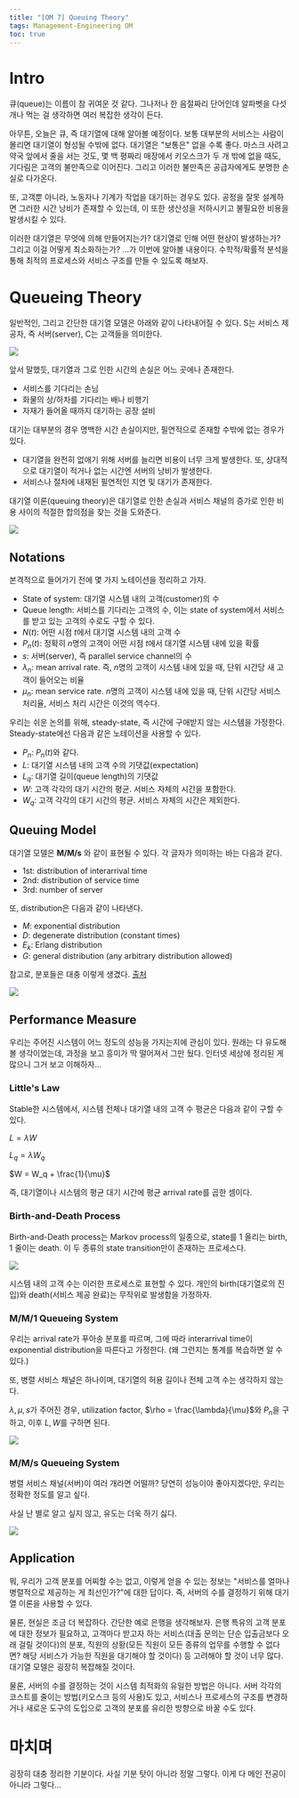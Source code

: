 ```yaml
---
title: "[OM 7] Queuing Theory"
tags: Management-Engineering OM
toc: true
---
```


# Intro
큐(queue)는 이름이 참 귀여운 것 같다. 그나저나 한 음절짜리 단어인데 알파벳을 다섯 개나 먹는 걸 생각하면 여러 복잡한 생각이 든다.

아무튼, 오늘은 큐, 즉 대기열에 대해 알아볼 예정이다. 보통 대부분의 서비스는 사람이 몰리면 대기열이 형성될 수밖에 없다. 대기열은 "보통은" 없을 수록 좋다. 마스크 사려고 약국 앞에서 줄을 서는 것도, 몇 백 평짜리 매장에서 키오스크가 두 개 밖에 없을 때도, 기다림은 고객의 불만족으로 이어진다. 그리고 이러한 불만족은 공급자에게도 분명한 손실로 다가온다.

또, 고객뿐 아니라, 노동자나 기계가 작업을 대기하는 경우도 있다. 공정을 잘못 설계하면 그러한 시간 낭비가 존재할 수 있는데, 이 또한 생산성을 저하시키고 불필요한 비용을 발생시킬 수 있다.

이러한 대기열은 무엇에 의해 만들어지는가? 대기열로 인해 어떤 현상이 발생하는가? 그리고 이걸 어떻게 최소화하는가? ...가 이번에 알아볼 내용이다. 수학적/확률적 분석을 통해 최적의 프로세스와 서비스 구조를 만들 수 있도록 해보자.


# Queueing Theory
일반적인, 그리고 간단한 대기열 모델은 아래와 같이  나타내어질 수 있다. S는 서비스 제공자, 즉 서버(server), C는 고객들을 의미한다. 

![](/imgs/mge/om28.png)

앞서 말했듯, 대기열과 그로 인한 시간의 손실은 어느 곳에나 존재한다.

- 서비스를 기다리는 손님
- 화물의 상/하차를 기다리는 배나 비행기
- 자재가 들어올 때까지 대기하는 공장 설비

대기는 대부분의 경우 명백한 시간 손실이지만, 필연적으로 존재할 수밖에 없는 경우가 있다.

- 대기열을 완전히 없애기 위해 서버를 늘리면 비용이 너무 크게 발생한다. 또, 상대적으로 대기열이 적거나 없는 시간엔 서버의 낭비가 발생한다.
- 서비스나 절차에 내재된 필연적인 지연 및 대기가 존재한다.

대기열 이론(queuing theory)은 대기열로 인한 손실과 서비스 채널의 증가로 인한 비용 사이의 적절한 합의점을 찾는 것을 도와준다.

![](/imgs/mge/om29.png)

## Notations
본격적으로 들어가기 전에 몇 가지 노테이션을 정리하고 가자.

- State of system: 대기열 시스템 내의 고객(customer)의 수
- Queue length: 서비스를 기다리는 고객의 수, 이는 state of system에서 서비스를 받고 있는 고객의 수로도 구할 수 있다.
- $N(t)$: 어떤 시점 $t$에서 대기열 시스템 내의 고객 수
- $P_n(t)$: 정확히 $n$명의 고객이 어떤 시점 $t$에서 대기열 시스템 내에 있을 확률
- $s$: 서버(server), 즉 parallel service channel의 수
- $\lambda_n$: mean arrival rate. 즉, $n$명의 고객이 시스템 내에 있을 때, 단위 시간당 새 고객이 들어오는 비율
- $\mu_n$: mean service rate. $n$명의 고객이 시스템 내에 있을 때, 단위 시간당 서비스 처리율, 서비스 처리 시간은 이것의 역수다.

우리는 쉬운 논의를 위해, steady-state, 즉 시간에 구애받지 않는 시스템을 가정한다. Steady-state에선 다음과 같은 노테이션을 사용할 수 있다.

- $P_n$: $P_n(t)$와 같다.
- $L$: 대기열 시스템 내의 고객 수의 기댓값(expectation)
- $L_q$: 대기열 길이(queue length)의 기댓값
- $W$: 고객 각각의 대기 시간의 평균. 서비스 자체의 시간을 포함한다.
- $W_q$: 고객 각각의 대기 시간의 평균. 서비스 자체의 시간은 제외한다.

## Queuing Model
대기열 모델은 __M/M/s__ 와 같이 표현될 수 있다. 각 글자가 의미하는 바는 다음과 같다.

- 1st: distribution of interarrival time
- 2nd: distribution of service time
- 3rd: number of server

또, distribution은 다음과 같이 나타낸다.

- $M$: exponential distribution
- $D$: degenerate distribution (constant times)
- $E_k$: Erlang distribution
- $G$: general distribution (any arbitrary distribution allowed)

참고로, 분포들은 대충 이렇게 생겼다. [출처](https://blog.cloudera.com/)

![](/imgs/mge/om30.png)

## Performance Measure
우리는 주어진 시스템이 어느 정도의 성능을 가지는지에 관심이 있다. 원래는 다 유도해볼 생각이었는데, 과정을 보고 흥미가 딱 떨어져서 그만 뒀다. 인터넷 세상에 정리된 게 많으니 그거 보고 이해하자...

### Little's Law
Stable한 시스템에서, 시스템 전체나 대기열 내의 고객 수 평균은 다음과 같이 구할 수 있다.

$L = \lambda W$

$L_q = \lambda W_q$ 

$W = W_q + \frac{1}{\mu}$

즉, 대기열이나 시스템의 평균 대기 시간에 평균 arrival rate를 곱한 셈이다.

### Birth-and-Death Process
Birth-and-Death process는 Markov process의 일종으로, state를 1 올리는 birth, 1 줄이는 death. 이 두 종류의 state transition만이 존재하는 프로세스다.

![](/imgs/mge/om31.png)

시스템 내의 고객 수는 이러한 프로세스로 표현할 수 있다. 개인의 birth(대기열로의 진입)와 death(서비스 제공 완료)는 무작위로 발생함을 가정하자.

### M/M/1 Queueing System
우리는 arrival rate가 푸아송 분포를 따르며, 그에 따라 interarrival time이 exponential distribution을 따른다고 가정한다. (왜 그런지는 통계를 복습하면 알 수 있다.)

또, 병렬 서비스 채널은 하나이며, 대기열의 허용 길이나 전체 고객 수는 생각하지 않는다.

$\lambda, \mu, s$가 주어진 경우, utilization factor, $\rho = \frac{\lambda}{\mu}$와 $P_n$을 구하고, 이후 $L, W$를 구하면 된다. 

![](/imgs/mge/om32.png)

### M/M/s Queueing System
병렬 서비스 채널(서버)이 여러 개라면 어떨까? 당연히 성능이야 좋아지겠다만, 우리는 정확한 정도를 알고 싶다.

사실 난 별로 알고 싶지 않고, 유도는 더욱 하기 싫다.

![](/imgs/mge/om33.png)

## Application
뭐, 우리가 고객 분포를 어찌할 수는 없고, 이렇게 얻을 수 있는 정보는 "서비스를 얼마나 병렬적으로 제공하는 게 최선인가?"에 대한 답이다. 즉, 서버의 수를 결정하기 위해 대기열 이론을 사용할 수 있다.

물론, 현실은 조금 더 복잡하다. 간단한 예로 은행을 생각해보자. 은행 특유의 고객 분포에 대한 정보가 필요하고, 고객마다 받고자 하는 서비스(대출 문의는 단순 입출금보다 오래 걸릴 것이다)의 분포, 직원의 상황(모든 직원이 모든 종류의 업무를 수행할 수 없다면? 해당 서비스가 가능한 직원을 대기해야 할 것이다) 등 고려해야 할 것이 너무 많다. 대기열 모델은 굉장히 복잡해질 것이다.

물론, 서버의 수를 결정하는 것이 시스템 최적화의 유일한 방법은 아니다. 서버 각각의 코스트를 줄이는 방법(키오스크 등의 사용)도 있고, 서비스나 프로세스의 구조를 변경하거나 새로운 도구의 도입으로 고객의 분포를 유리한 방향으로 바꿀 수도 있다.

# 마치며
굉장히 대충 정리한 기분이다. 사실 기분 탓이 아니라 정말 그렇다. 이게 다 메인 전공이 아니라 그렇다...



